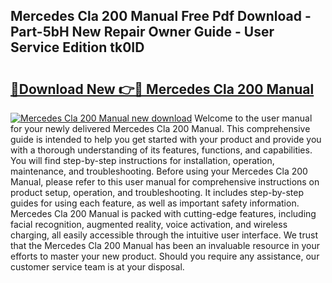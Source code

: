 ## Mercedes Cla 200 Manual Free Pdf Download - Part-5bH New Repair Owner Guide - User Service Edition tk0ID

# <h2><a href="http://cf29610.oget.top/?id=Mercedes+Cla+200+Manual">🔗Download New 👉🔴 Mercedes Cla 200 Manual</a></h2>

[![Mercedes Cla 200 Manual new download](https://i.imgur.com/5g1atiW.png)](http://cf29610.oget.top/?id=Mercedes+Cla+200+Manual)
Welcome to the user manual for your newly delivered Mercedes Cla 200 Manual. This comprehensive guide is intended to help you get started with your product and provide you with a thorough understanding of its features, functions, and capabilities. You will find step-by-step instructions for installation, operation, maintenance, and troubleshooting. Before using your Mercedes Cla 200 Manual, please refer to this user manual for comprehensive instructions on product setup, operation, and troubleshooting. It includes step-by-step guides for using each feature, as well as important safety information. Mercedes Cla 200 Manual is packed with cutting-edge features, including facial recognition, augmented reality, voice activation, and wireless charging, all easily accessible through the intuitive user interface. We trust that the Mercedes Cla 200 Manual has been an invaluable resource in your efforts to master your new product. Should you require any assistance, our customer service team is at your disposal.
